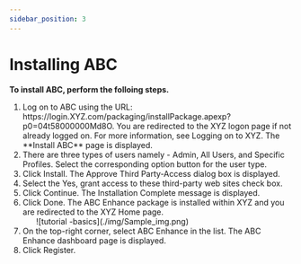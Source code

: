 ```yaml
---
sidebar_position: 3
---
```

# Installing ABC 
**To install ABC, perform the folloing steps.**
<ol>
<li>Log on to ABC using the URL: https://login.XYZ.com/packaging/installPackage.apexp?p0=04t58000000Md8O.
You are redirected to the XYZ logon page if not already logged on. For more information, see Logging on to XYZ.
The **Install ABC** page is displayed.</li>
<li>There are three types of users namely - Admin, All Users, and Specific Profiles. Select the corresponding option button for the user type.</li>
<li>Click Install.
  The Approve Third Party-Access dialog box is displayed.</li>
<li>Select the Yes, grant access to these third-party web sites check box.</li>
<li>Click Continue.
  The Installation Complete message is displayed.</li>
<li>Click Done.
  The ABC Enhance package is installed within XYZ and you are redirected to the XYZ Home page.
  <ul>![tutorial -basics](./img/Sample_img.png)</ul></li>
<li>On the top-right corner, select ABC Enhance in the list.
  The ABC Enhance dashboard page is displayed.</li>
<li>Click Register.</li>
</ol>